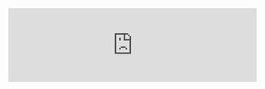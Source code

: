 <iframe
  src="https://docs.google.com/presentation/d/e/2PACX-1vQY6siU_GUVsy6LgV4APjCFrI5Y4FoPWCtWbgymDbF7ZV53eRil5Dty2DU5rsCLF1x6rL_tgz8EOkrb/embed?start=false&loop=false&delayms=3000"
  frameborder="0"
  width="100%"
  allowfullscreen="true"
  mozallowfullscreen="true"
  webkitallowfullscreen="true">
</iframe>
